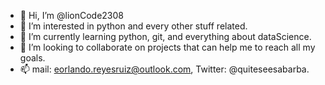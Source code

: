 - 👋 Hi, I’m @lionCode2308
- 👀 I’m interested in python and every other stuff related.
- 🌱 I’m currently learning python, git, and everything about dataScience.
- 💞️ I’m looking to collaborate on projects that can help me to reach all my goals.
- 📫 mail: eorlando.reyesruiz@outlook.com, Twitter: @quiteseesabarba.

<!---
lionCode2308/lionCode2308 is a ✨ special ✨ repository because its `README.md` (this file) appears on your GitHub profile.
You can click the Preview link to take a look at your changes.
--->
